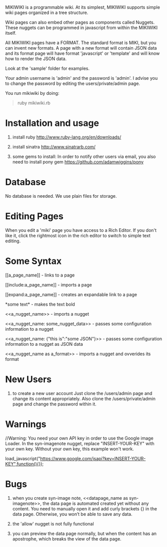 MIKIWIKI is a programmable wiki. 
At its simplest, MIKIWIKI supports simple wiki pages organized in a tree structure.

Wiki pages can also embed other pages as components called Nuggets. 
These nuggets can be programmed in javascript from within the MIKIWIKI itself.

All MIKIWIKI pages have a FORMAT. The standard format is MIKI, but you can invent new formats.
A page with a new format will contain JSON data and its format page will have format 'javascript' or 'template' and will know how to render the JSON data.

Look at the 'sample' folder for examples.

Your admin username is 'admin' and the password is 'admin'. 
I advise you to change the password by editing the users/private/admin page.

You run mikiwiki by doing:

> ruby mikiwiki.rb


Installation and usage
======================

1) install ruby 
http://www.ruby-lang.org/en/downloads/

2) install sinatra
http://www.sinatrarb.com/

3) some gems to install:
In order to notify other users via email, you also need to install pony gem 
https://github.com/adamwiggins/pony


Database
========
No database is needed. We use plain files for storage.


Editing Pages
=============
When you edit a 'miki' page you have access to a Rich Editor. 
If you don't like it, click the rightmost icon in the rich editor to switch to simple text editing. 

Some Syntax
===========

[[a_page_name]] - links to a page

[[include:a_page_name]] - imports a page

[[expand:a_page_name]] - creates an expandable link to a page

\*some text\* - makes the text bold

\<\<a_nugget_name\>\> - imports a nugget

\<\<a_nugget_name: some_nugget_data\>\> - passes some configuration information to a nugget

\<\<a_nugget_name: {"this is":"some JSON"}\>\> - passes some configuration information to a nugget as JSON data

\<\<a_nugget_name as a_format\>\> - imports a nugget and ovverides its format


New Users
=========

1) to create a new user account
Just clone the /users/admin page and change its content appropriately.
Also clone the /users/private/admin page and change the password within it.

Warnings
========

//Warning: You need your own API key in order to use the Google image Loader. In the syn-imagenote nugget, replace "INSERT-YOUR-KEY" with your own key. Without your own key, this example won't work.

load_javascript("https://www.google.com/jsapi?key=INSERT-YOUR-KEY",function(){});

Bugs
====

1) when you create syn-image note, \<\<datapage_name as syn-imagenote\>\>, the data page is automated created yet without any content. You need to manually open it and add curly brackets {} in the data page. Otherwise, you won’t be able to save any data. 

2) the 'allow' nugget is not fully functional 

3) you can preview the data page normally, but when the content has an apostrophe, which breaks the view of the data page.


